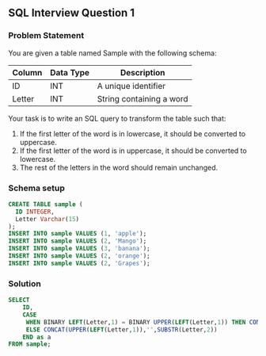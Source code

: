 ## SQL Interview Question 1

### Problem Statement

You are given a table named Sample with the following schema:

| Column  | Data Type | Description              |
|---------|-----------|--------------------------|
| ID      | INT       | A unique identifier      |
| Letter  | INT       | String containing a word |

Your task is to write an SQL query to transform the table such that:

1. If the first letter of the word is in lowercase, it should be converted to uppercase.
2. If the first letter of the word is in uppercase, it should be converted to lowercase.
3. The rest of the letters in the word should remain unchanged.

### Schema setup

```sql
CREATE TABLE sample (
  ID INTEGER,
  Letter Varchar(15)
);
INSERT INTO sample VALUES (1, 'apple');
INSERT INTO sample VALUES (2, 'Mango');
INSERT INTO sample VALUES (3, 'banana');
INSERT INTO sample VALUES (2, 'orange');
INSERT INTO sample VALUES (2, 'Grapes');
```

### Solution

```sql
SELECT
    ID,
    CASE
     WHEN BINARY LEFT(Letter,1) = BINARY UPPER(LEFT(Letter,1)) THEN CONCAT(LOWER(LEFT(Letter,1)),'',SUBSTR(Letter,2))
     ELSE CONCAT(UPPER(LEFT(Letter,1)),'',SUBSTR(Letter,2))
    END as a
FROM sample;
```
